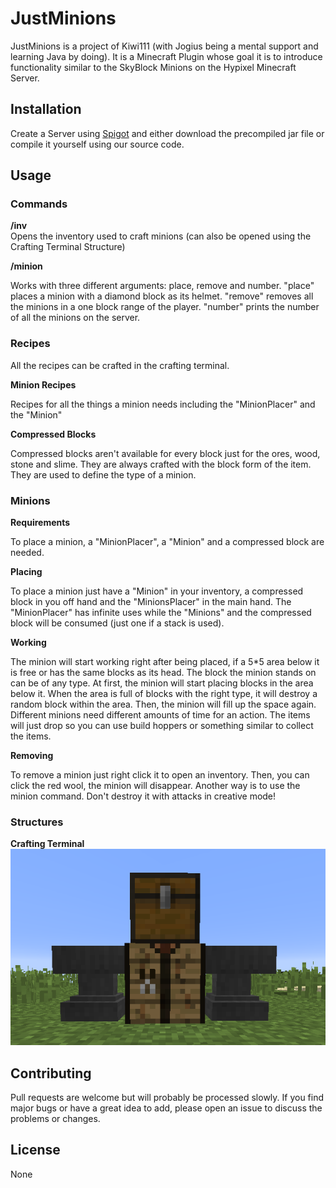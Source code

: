# JustMinions

JustMinions is a project of Kiwi111 (with Jogius being a mental support and learning Java by doing). It is a Minecraft Plugin
whose goal it is to introduce functionality similar to the SkyBlock Minions on the Hypixel Minecraft Server.

## Installation

Create a Server using [Spigot](https://getbukkit.org/get/Fpt2yFn7HRTrot5uE1b8NFWtpQlYITgK) and either download the
precompiled jar file or compile it yourself using our source code.

## Usage

### Commands
**/inv**  
Opens the inventory used to craft minions (can also be opened using the Crafting Terminal Structure)

**/minion**

Works with three different arguments: place, remove and number. "place" places a minion with a
diamond block as its helmet. "remove" removes all the minions in a one block range 
of the player. "number" prints the number of all the minions on the server.

### Recipes
All the recipes can be crafted in the crafting terminal.  

**Minion Recipes**

Recipes for all the things a minion needs including the "MinionPlacer" and the "Minion" 

**Compressed Blocks**

Compressed blocks aren't available for every block just for the ores, wood, stone and slime. They are always
crafted with the block form of the item. They are used to define the type of a minion.

### Minions   
**Requirements**

To place a minion, a "MinionPlacer", a "Minion" and a compressed block are needed.

**Placing**

To place a minion just have a "Minion" in your inventory, a compressed block in you off hand
and the "MinionsPlacer" in the main hand. The "MinionPlacer" has infinite uses while the "Minions" and
the compressed block will be consumed (just one if a stack is used).

**Working**

The minion will start working right after being placed, if a 5*5 area below it is free or has the same blocks
as its head. The block the minion stands on can be of any type. At first, the minion will start placing
blocks in the area below it. When the area is full of blocks with the right type, it will destroy a random
block within the area. Then, the minion will fill up the space again. Different minions need different amounts
of time for an action. The items will just drop so you can use build hoppers or something similar to collect the items.

**Removing**

To remove a minion just right click it to open an inventory. Then, you can click the red wool, the minion will disappear.
Another way is to use the minion command. Don't destroy it with attacks in creative mode!

### Structures
**Crafting Terminal**  
![just-minions-crafting-structure](.github/just-minions-crafting-structure.png)

## Contributing
Pull requests are welcome but will probably be processed slowly. If you find major bugs or have a great idea to add,
please open an issue to discuss the problems or changes.

## License
None
